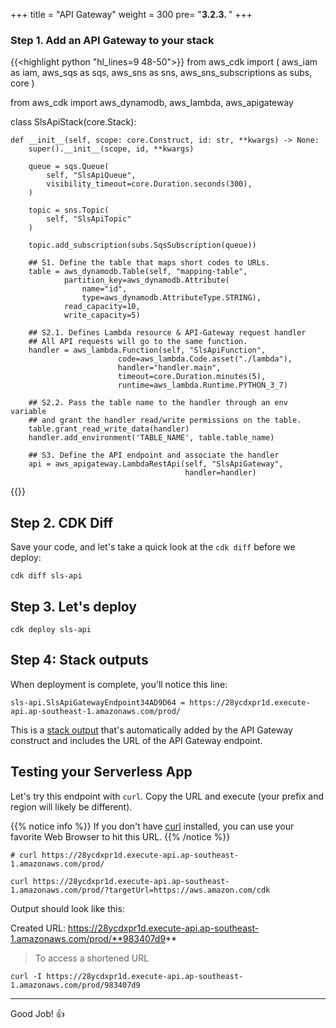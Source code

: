 +++
title = "API Gateway"
weight = 300
pre= "<b>3.2.3. </b>"
+++


### Step 1. Add an API Gateway to your stack

{{<highlight python "hl_lines=9 48-50">}}
from aws_cdk import (
    aws_iam as iam,
    aws_sqs as sqs,
    aws_sns as sns,
    aws_sns_subscriptions as subs,
    core
)

from aws_cdk import aws_dynamodb, aws_lambda, aws_apigateway

class SlsApiStack(core.Stack):

    def __init__(self, scope: core.Construct, id: str, **kwargs) -> None:
        super().__init__(scope, id, **kwargs)

        queue = sqs.Queue(
            self, "SlsApiQueue",
            visibility_timeout=core.Duration.seconds(300),
        )

        topic = sns.Topic(
            self, "SlsApiTopic"
        )

        topic.add_subscription(subs.SqsSubscription(queue))

        ## S1. Define the table that maps short codes to URLs.
        table = aws_dynamodb.Table(self, "mapping-table",
                partition_key=aws_dynamodb.Attribute(
                    name="id",
                    type=aws_dynamodb.AttributeType.STRING),
                read_capacity=10,
                write_capacity=5)

        ## S2.1. Defines Lambda resource & API-Gateway request handler
        ## All API requests will go to the same function.
        handler = aws_lambda.Function(self, "SlsApiFunction",
                            code=aws_lambda.Code.asset("./lambda"),
                            handler="handler.main",
                            timeout=core.Duration.minutes(5),
                            runtime=aws_lambda.Runtime.PYTHON_3_7)

        ## S2.2. Pass the table name to the handler through an env variable 
        ## and grant the handler read/write permissions on the table.
        table.grant_read_write_data(handler)
        handler.add_environment('TABLE_NAME', table.table_name)

        ## S3. Define the API endpoint and associate the handler
        api = aws_apigateway.LambdaRestApi(self, "SlsApiGateway",
                                           handler=handler)
{{</highlight>}}


## Step 2. CDK Diff

Save your code, and let's take a quick look at the `cdk diff` before we deploy:

```
cdk diff sls-api
```


## Step 3. Let's deploy

```
cdk deploy sls-api
```

## Step 4: Stack outputs

When deployment is complete, you'll notice this line:

```
sls-api.SlsApiGatewayEndpoint34AD9D64 = https://28ycdxpr1d.execute-api.ap-southeast-1.amazonaws.com/prod/
```

This is a [stack output](https://docs.aws.amazon.com/AWSCloudFormation/latest/UserGuide/stacks.html) that's automatically added by the API Gateway construct and includes the URL of the API Gateway endpoint.

## Testing your Serverless App

Let's try this endpoint with `curl`. Copy the URL and execute (your
prefix and region will likely be different).

{{% notice info %}}
If you don't have [curl](https://curl.haxx.se/) installed, you can use
your favorite Web Browser to hit this URL.
{{% /notice %}}

```
# curl https://28ycdxpr1d.execute-api.ap-southeast-1.amazonaws.com/prod/

curl https://28ycdxpr1d.execute-api.ap-southeast-1.amazonaws.com/prod/?targetUrl=https://aws.amazon.com/cdk
```

Output should look like this: 

Created URL: https://28ycdxpr1d.execute-api.ap-southeast-1.amazonaws.com/prod/**983407d9**

> To access a shortened URL

```
curl -I https://28ycdxpr1d.execute-api.ap-southeast-1.amazonaws.com/prod/983407d9
```

---

Good Job! 👍
